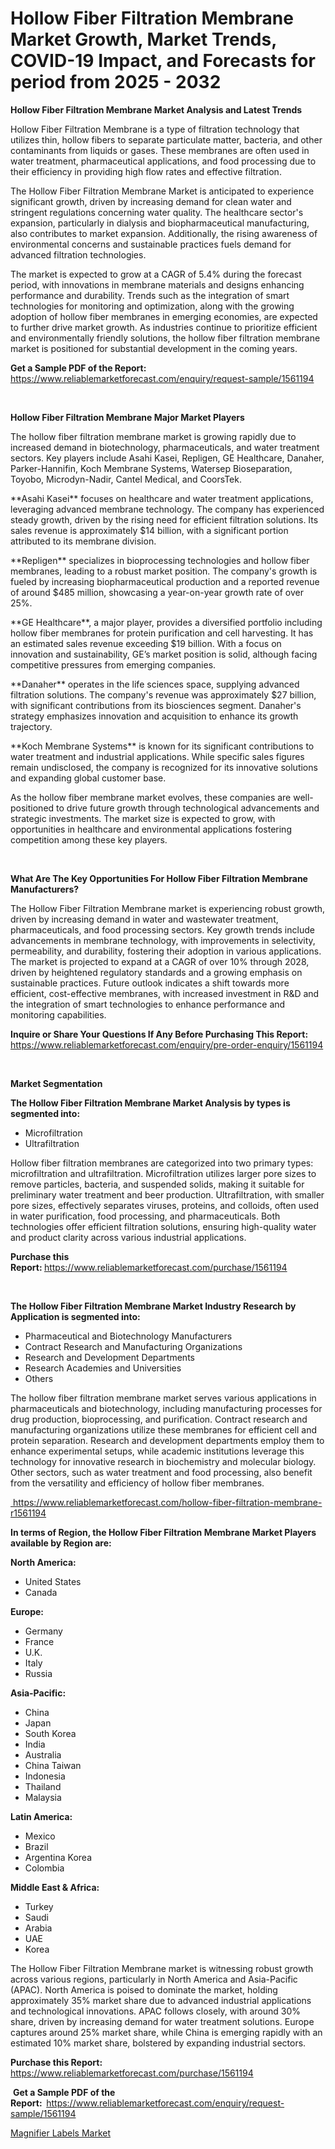 <p><h1>Hollow Fiber Filtration Membrane Market Growth, Market Trends, COVID-19 Impact, and Forecasts for period from 2025 - 2032</h1></p><p><strong>Hollow Fiber Filtration Membrane Market Analysis and Latest Trends</strong></p>
<p><p>Hollow Fiber Filtration Membrane is a type of filtration technology that utilizes thin, hollow fibers to separate particulate matter, bacteria, and other contaminants from liquids or gases. These membranes are often used in water treatment, pharmaceutical applications, and food processing due to their efficiency in providing high flow rates and effective filtration. </p><p>The Hollow Fiber Filtration Membrane Market is anticipated to experience significant growth, driven by increasing demand for clean water and stringent regulations concerning water quality. The healthcare sector's expansion, particularly in dialysis and biopharmaceutical manufacturing, also contributes to market expansion. Additionally, the rising awareness of environmental concerns and sustainable practices fuels demand for advanced filtration technologies.</p><p>The market is expected to grow at a CAGR of 5.4% during the forecast period, with innovations in membrane materials and designs enhancing performance and durability. Trends such as the integration of smart technologies for monitoring and optimization, along with the growing adoption of hollow fiber membranes in emerging economies, are expected to further drive market growth. As industries continue to prioritize efficient and environmentally friendly solutions, the hollow fiber filtration membrane market is positioned for substantial development in the coming years.</p></p>
<p><strong>Get a Sample PDF of the Report:&nbsp;</strong> <a href="https://www.reliablemarketforecast.com/enquiry/request-sample/1561194?utm_campaign=1832&utm_medium=2&utm_source=Github&utm_content=ia&utm_term=01022025&utm_id=hollow-fiber-filtration-membrane">https://www.reliablemarketforecast.com/enquiry/request-sample/1561194</a></p>
<p>&nbsp;</p>
<p><strong>Hollow Fiber Filtration Membrane Major Market Players</strong></p>
<p><p>The hollow fiber filtration membrane market is growing rapidly due to increased demand in biotechnology, pharmaceuticals, and water treatment sectors. Key players include Asahi Kasei, Repligen, GE Healthcare, Danaher, Parker-Hannifin, Koch Membrane Systems, Watersep Bioseparation, Toyobo, Microdyn-Nadir, Cantel Medical, and CoorsTek.</p><p>**Asahi Kasei** focuses on healthcare and water treatment applications, leveraging advanced membrane technology. The company has experienced steady growth, driven by the rising need for efficient filtration solutions. Its sales revenue is approximately $14 billion, with a significant portion attributed to its membrane division.</p><p>**Repligen** specializes in bioprocessing technologies and hollow fiber membranes, leading to a robust market position. The company's growth is fueled by increasing biopharmaceutical production and a reported revenue of around $485 million, showcasing a year-on-year growth rate of over 25%.</p><p>**GE Healthcare**, a major player, provides a diversified portfolio including hollow fiber membranes for protein purification and cell harvesting. It has an estimated sales revenue exceeding $19 billion. With a focus on innovation and sustainability, GE’s market position is solid, although facing competitive pressures from emerging companies.</p><p>**Danaher** operates in the life sciences space, supplying advanced filtration solutions. The company's revenue was approximately $27 billion, with significant contributions from its biosciences segment. Danaher's strategy emphasizes innovation and acquisition to enhance its growth trajectory.</p><p>**Koch Membrane Systems** is known for its significant contributions to water treatment and industrial applications. While specific sales figures remain undisclosed, the company is recognized for its innovative solutions and expanding global customer base.</p><p>As the hollow fiber membrane market evolves, these companies are well-positioned to drive future growth through technological advancements and strategic investments. The market size is expected to grow, with opportunities in healthcare and environmental applications fostering competition among these key players.</p></p>
<p>&nbsp;</p>
<p><strong>What Are The Key Opportunities For Hollow Fiber Filtration Membrane Manufacturers?</strong></p>
<p><p>The Hollow Fiber Filtration Membrane market is experiencing robust growth, driven by increasing demand in water and wastewater treatment, pharmaceuticals, and food processing sectors. Key growth trends include advancements in membrane technology, with improvements in selectivity, permeability, and durability, fostering their adoption in various applications. The market is projected to expand at a CAGR of over 10% through 2028, driven by heightened regulatory standards and a growing emphasis on sustainable practices. Future outlook indicates a shift towards more efficient, cost-effective membranes, with increased investment in R&D and the integration of smart technologies to enhance performance and monitoring capabilities.</p></p>
<p><strong>Inquire or Share Your Questions If Any Before Purchasing This Report:</strong> <a href="https://www.reliablemarketforecast.com/enquiry/pre-order-enquiry/1561194?utm_campaign=1832&utm_medium=2&utm_source=Github&utm_content=ia&utm_term=01022025&utm_id=hollow-fiber-filtration-membrane">https://www.reliablemarketforecast.com/enquiry/pre-order-enquiry/1561194</a></p>
<p>&nbsp;</p>
<p><strong>Market Segmentation</strong></p>
<p><strong>The Hollow Fiber Filtration Membrane Market Analysis by types is segmented into:</strong></p>
<p><ul><li>Microfiltration</li><li>Ultrafiltration</li></ul></p>
<p><p>Hollow fiber filtration membranes are categorized into two primary types: microfiltration and ultrafiltration. Microfiltration utilizes larger pore sizes to remove particles, bacteria, and suspended solids, making it suitable for preliminary water treatment and beer production. Ultrafiltration, with smaller pore sizes, effectively separates viruses, proteins, and colloids, often used in water purification, food processing, and pharmaceuticals. Both technologies offer efficient filtration solutions, ensuring high-quality water and product clarity across various industrial applications.</p></p>
<p><strong>Purchase this Report:&nbsp;</strong><a href="https://www.reliablemarketforecast.com/purchase/1561194?utm_campaign=1832&utm_medium=2&utm_source=Github&utm_content=ia&utm_term=01022025&utm_id=hollow-fiber-filtration-membrane">https://www.reliablemarketforecast.com/purchase/1561194</a></p>
<p>&nbsp;</p>
<p><strong>The Hollow Fiber Filtration Membrane Market Industry Research by Application is segmented into:</strong></p>
<p><ul><li>Pharmaceutical and Biotechnology Manufacturers</li><li>Contract Research and Manufacturing Organizations</li><li>Research and Development Departments</li><li>Research Academies and Universities</li><li>Others</li></ul></p>
<p><p>The hollow fiber filtration membrane market serves various applications in pharmaceuticals and biotechnology, including manufacturing processes for drug production, bioprocessing, and purification. Contract research and manufacturing organizations utilize these membranes for efficient cell and protein separation. Research and development departments employ them to enhance experimental setups, while academic institutions leverage this technology for innovative research in biochemistry and molecular biology. Other sectors, such as water treatment and food processing, also benefit from the versatility and efficiency of hollow fiber membranes.</p></p>
<p><a href="https://www.reliablemarketforecast.com/hollow-fiber-filtration-membrane-r1561194?utm_campaign=1832&utm_medium=2&utm_source=Github&utm_content=ia&utm_term=01022025&utm_id=hollow-fiber-filtration-membrane">&nbsp;https://www.reliablemarketforecast.com/hollow-fiber-filtration-membrane-r1561194</a></p>
<p><strong>In terms of Region, the Hollow Fiber Filtration Membrane Market Players available by Region are:</strong></p>
<p>
    <p> <strong> North America: </strong>
        <ul>
            <li>United States</li>
            <li>Canada</li>
        </ul>
        </p> 
    <p> <strong> Europe: </strong>
        <ul>
            <li>Germany</li>
            <li>France</li>
            <li>U.K.</li>
            <li>Italy</li>
            <li>Russia</li>
        </ul>
        </p> 
    <p> <strong> Asia-Pacific: </strong>
        <ul>
            <li>China</li>
            <li>Japan</li>
            <li>South Korea</li>
            <li>India</li>
            <li>Australia</li>
            <li>China Taiwan</li>
            <li>Indonesia</li>
            <li>Thailand</li>
            <li>Malaysia</li>
        </ul>
        </p> 
    <p> <strong> Latin America: </strong>
        <ul>
            <li>Mexico</li>
            <li>Brazil</li>
            <li>Argentina Korea</li>
            <li>Colombia</li>
        </ul>
        </p> 
    <p> <strong> Middle East & Africa: </strong>
        <ul>
            <li>Turkey</li>
            <li>Saudi</li>
            <li>Arabia</li>
            <li>UAE</li>
            <li>Korea</li>
        </ul>
    </p>
    </p>
<p><p>The Hollow Fiber Filtration Membrane market is witnessing robust growth across various regions, particularly in North America and Asia-Pacific (APAC). North America is poised to dominate the market, holding approximately 35% market share due to advanced industrial applications and technological innovations. APAC follows closely, with around 30% share, driven by increasing demand for water treatment solutions. Europe captures around 25% market share, while China is emerging rapidly with an estimated 10% market share, bolstered by expanding industrial sectors.</p></p>
<p><strong>Purchase this Report: </strong><a href="https://www.reliablemarketforecast.com/purchase/1561194?utm_campaign=1832&utm_medium=2&utm_source=Github&utm_content=ia&utm_term=01022025&utm_id=hollow-fiber-filtration-membrane">https://www.reliablemarketforecast.com/purchase/1561194</a></p>
<p>&nbsp;<strong>Get a Sample PDF of the Report:&nbsp;&nbsp;</strong><a href="https://www.reliablemarketforecast.com/enquiry/request-sample/1561194?utm_campaign=1832&utm_medium=2&utm_source=Github&utm_content=ia&utm_term=01022025&utm_id=hollow-fiber-filtration-membrane">https://www.reliablemarketforecast.com/enquiry/request-sample/1561194</a></p>
<p><strong></strong></p>
<p><p><a href="https://github.com/AKSHATREPORTPRIME/Market-Research-Report-List-7/blob/main/magnifier-labels-market.md?utm_campaign=1832&utm_medium=2&utm_source=Github&utm_content=ia&utm_term=01022025&utm_id=hollow-fiber-filtration-membrane">Magnifier Labels Market</a></p></p>